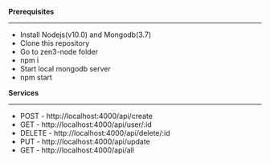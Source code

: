 

**Prerequisites**
****
- Install Nodejs(v10.0) and Mongodb(3.7)
- Clone this repository
- Go to zen3-node folder
- npm i
- Start local mongodb server
- npm start


**Services**
****
- POST - http://localhost:4000/api/create
- GET  - http://localhost:4000/api/user/:id
- DELETE - http://localhost:4000/api/delete/:id
- PUT - http://localhost:4000/api/update
- GET - http://localhost:4000/api/all

